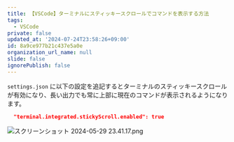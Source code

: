 ```yaml
---
title: 【VSCode】ターミナルにスティッキースクロールでコマンドを表示する方法
tags:
  - VSCode
private: false
updated_at: '2024-07-24T23:58:26+09:00'
id: 8a9ce977b21c437e5a0e
organization_url_name: null
slide: false
ignorePublish: false
---
```

`settings.json` に以下の設定を追記するとターミナルのスティッキースクロールが有効になり、長い出力でも常に上部に現在のコマンドが表示されるようになります。

```json:settings.json
  "terminal.integrated.stickyScroll.enabled": true

```

![スクリーンショット 2024-05-29 23.41.17.png](https://qiita-image-store.s3.ap-northeast-1.amazonaws.com/0/2342443/92649ca7-f64b-fe7c-acbe-1b265a681354.png)
